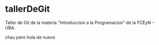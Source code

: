 # tallerDeGit

Taller de Git de la materia "Introduccion a la Programacion" de la FCEyN - UBA.

chau pero hola de nuevo
